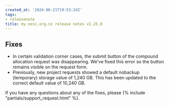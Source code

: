 ```yaml
---
created_at: '2024-06-21T19:53:24Z'
tags:
- releasenote
title: my.nesi.org.nz release notes v2.25.0
---
```


## Fixes

- In certain validation corner cases, the submit button of the compound allocation request was disappearing. We've fixed this error so the button remains visible on the request form.  
- Previously, new project requests showed a default nobackup (temporary) storage value of 1,240 GB. This has been updated to the correct default value of 10,240 GB.  

If you have any questions about any of the  fixes, please
{% include "partials/support_request.html" %}.
